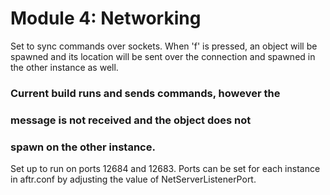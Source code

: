 # Module 4: Networking

Set to sync commands over sockets. When 'f' is pressed,
an object will be spawned and its location will be sent
over the connection and spawned in the other instance 
as well.

### Current build runs and sends commands, however the
### message is not received and the object does not
### spawn on the other instance.

Set up to run on ports 12684 and 12683. Ports can be set
for each instance in aftr.conf by adjusting the value of
NetServerListenerPort.
